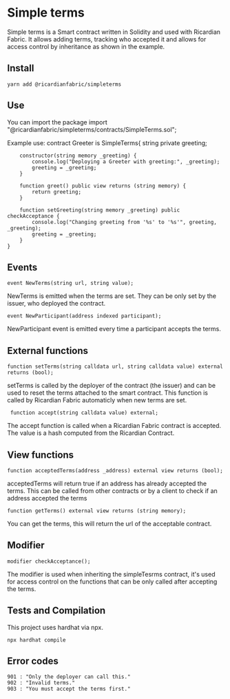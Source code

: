 # Simple terms

Simple terms is a Smart contract written in Solidity and used with Ricardian Fabric.
It allows adding terms, tracking who accepted it and allows for access control by inheritance as shown in the example.


## Install

    yarn add @ricardianfabric/simpleterms


## Use

You can import the package
     import "@ricardianfabric/simpleterms/contracts/SimpleTerms.sol";

Example use:
    contract Greeter is SimpleTerms{
        string private greeting;
    
        constructor(string memory _greeting) {
            console.log("Deploying a Greeter with greeting:", _greeting);
            greeting = _greeting;
        }

        function greet() public view returns (string memory) {
            return greeting;
        }

        function setGreeting(string memory _greeting) public checkAcceptance {
            console.log("Changing greeting from '%s' to '%s'", greeting, _greeting);
            greeting = _greeting;
        }
    }
## Events

    event NewTerms(string url, string value);

NewTerms is emitted when the terms are set. They can be only set by the issuer, who deployed the contract.

    event NewParticipant(address indexed participant);

NewParticipant event is emitted every time a participant accepts the terms.

## External functions

    function setTerms(string calldata url, string calldata value) external returns (bool);

setTerms is called by the deployer of the contract (the issuer) and can be used to reset the terms attached to the smart contract.
This function is called by Ricardian Fabric automaticly when new terms are set.

     function accept(string calldata value) external;

The accept function is called when a Ricardian Fabric contract is accepted. The value is a hash computed from the Ricardian Contract.

## View functions

    function acceptedTerms(address _address) external view returns (bool);

acceptedTerms will return true if an address has already accepted the terms.
This can be called from other contracts or by a client to check if an address accepted the terms

    function getTerms() external view returns (string memory);

You can get the terms, this will return the url of the acceptable contract.

## Modifier

    modifier checkAcceptance();

The modifier is used when inheriting the simpleTesrms contract, it's used for access control on the functions that can be only called after accepting the terms.


## Tests and Compilation

This project uses hardhat via npx. 

    npx hardhat compile


## Error codes

    901 : "Only the deployer can call this." 
    902 : "Invalid terms."
    903 : "You must accept the terms first."